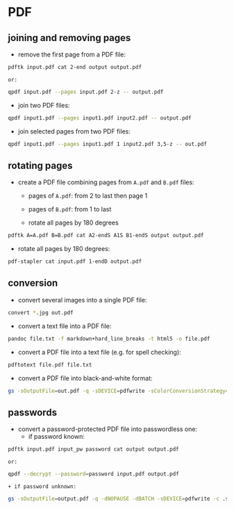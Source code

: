
# PDF

## joining and removing pages

+ remove the first page from a PDF file:
```bash
pdftk input.pdf cat 2-end output output.pdf
```
	or:
```bash
qpdf input.pdf --pages input.pdf 2-z -- output.pdf
```

+ join two PDF files:
```bash
qpdf input1.pdf --pages input1.pdf input2.pdf -- output.pdf
```

+ join selected pages from two PDF files:
```bash
qpdf input1.pdf --pages input1.pdf 1 input2.pdf 3,5-z -- out.pdf
```

## rotating pages

+ create a PDF file combining pages from `A.pdf` and `B.pdf` files:

	+ pages of `A.pdf`: from 2 to last then page 1

	+ pages of `B.pdf`: from 1 to last

	+ rotate all pages by 180 degrees
```bash
pdftk A=A.pdf B=B.pdf cat A2-endS A1S B1-endS output output.pdf
```

+ rotate all pages by 180 degrees:
```bash
pdf-stapler cat input.pdf 1-endD output.pdf
```

## conversion

+ convert several images into a single PDF file:
```bash
convert *.jpg out.pdf
```

+ convert a text file into a PDF file:
```bash
pandoc file.txt -f markdown+hard_line_breaks -t html5 -o file.pdf
```

+ convert a PDF file into a text file (e.g. for spell checking):
```bash
pdftotext file.pdf file.txt
```

+ convert a PDF file into black-and-white format:
```bash
gs -sOutputFile=out.pdf -q -sDEVICE=pdfwrite -sColorConversionStrategy=Gray -dProcessColorModel=/DeviceGray -dCompatibilityLevel=1.4 -dNOPAUSE -dBATCH input.pdf
```

## passwords

+ convert a password-protected PDF file into passwordless one:
	+ if password known:
```bash
pdftk input.pdf input_pw password cat output output.pdf
```
	or:
```bash
qpdf --decrypt --password=password input.pdf output.pdf
```
	+ if password unknown:
```bash
gs -sOutputFile=output.pdf -q -dNOPAUSE -dBATCH -sDEVICE=pdfwrite -c .setpdfwrite -f input.pdf
```

